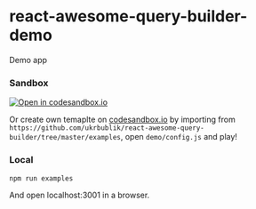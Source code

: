 # react-awesome-query-builder-demo

Demo app

### Sandbox
[![Open in codesandbox.io](https://codesandbox.io/static/img/play-codesandbox.svg)](https://codesandbox.io/s/react-awesome-query-builder-demo-64wwx?fontsize=14&module=%2Fdemo%2Fconfig.js)

Or create own temaplte on [codesandbox.io](https://codesandbox.io/) by importing from `https://github.com/ukrbublik/react-awesome-query-builder/tree/master/examples`, open `demo/config.js` and play!


### Local
```sh
npm run examples
```
And open localhost:3001 in a browser.
